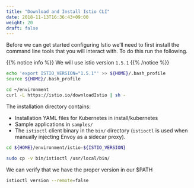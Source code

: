 ```yaml
---
title: "Download and Install Istio CLI"
date: 2018-11-13T16:36:43+09:00
weight: 20
draft: false
---
```


Before we can get started configuring Istio we’ll need to first install the command line tools that you will interact with. To do this run the following.

{{% notice info %}}
We will use istio version `1.5.1`
{{% /notice %}}

```bash
echo 'export ISTIO_VERSION="1.5.1"' >> ${HOME}/.bash_profile
source ${HOME}/.bash_profile
```

```bash
cd ~/environment
curl -L https://istio.io/downloadIstio | sh -
```

The installation directory contains:

* Installation YAML files for Kubernetes in install/kubernetes
* Sample applications in `samples/`
* The `istioctl` client binary in the `bin/` directory (`istioctl` is used when manually injecting Envoy as a sidecar proxy).

```bash
cd ${HOME}/environment/istio-${ISTIO_VERSION}

sudo cp -v bin/istioctl /usr/local/bin/
```

We can verify that we have the proper version in our $PATH

```bash
istioctl version --remote=false
```
